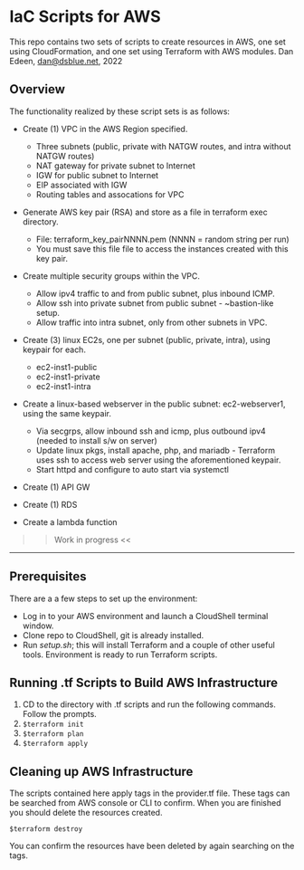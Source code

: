 # IaC Scripts for AWS
This repo contains two sets of scripts to create resources in AWS, one set using CloudFormation, and one set using Terraform with AWS modules. 
Dan Edeen, dan@dsblue.net, 2022 

## Overview
The functionality realized by these script sets is as follows: 
*  Create (1) VPC in the AWS Region specified. 
    * Three subnets (public, private with NATGW routes, and intra without NATGW routes)
    * NAT gateway for private subnet to Internet 
    * IGW for public subnet to Internet
    * EIP associated with IGW
    * Routing tables and assocations for VPC
    
*  Generate AWS key pair (RSA) and store as a file in terraform exec directory. 
    * File: terraform_key_pairNNNN.pem (NNNN = random string per run)
    * You must save this file file to access the instances created with this key pair.  
    
*  Create multiple security groups within the VPC.
    * Allow ipv4 traffic to and from public subnet, plus inbound ICMP. 
    * Allow ssh into private subnet from public subnet - ~bastion-like setup. 
    * Allow traffic into intra subnet, only from other subnets in VPC.
    
*  Create (3) linux EC2s, one per subnet (public, private, intra), using keypair for each. 
    * ec2-inst1-public
    * ec2-inst1-private
    * ec2-inst1-intra

*  Create a linux-based webserver in the public subnet: ec2-webserver1, using the same keypair.
    * Via secgrps, allow inbound ssh and icmp, plus outbound ipv4 (needed to install s/w on server)
    * Update linux pkgs, install apache, php,  and mariadb - Terraform uses ssh to access 
      web server using the aforementioned keypair. 
    * Start httpd and configure to auto start via systemctl
    
*  Create (1) API GW
*  Create (1) RDS 
*  Create a lambda function
>> Work in progress <<
----------------------------------


## Prerequisites
There are a a few steps to set up the environment: 
* Log in to your AWS environment and launch a CloudShell terminal window. 
* Clone repo to CloudShell, git is already installed. 
* Run *setup.sh*; this will install Terraform and a couple of other useful tools. 
Environment is ready to run Terraform scripts. 

## Running .tf Scripts to Build AWS Infrastructure
1. CD to the directory with .tf scripts and run the following commands. Follow the prompts. 
2. `$terraform init`
3. `$terraform plan`
4. `$terraform apply`


## Cleaning up AWS Infrastructure

The scripts contained here apply tags in the provider.tf file. These tags can be searched from 
AWS console or CLI to confirm. When you are finished you should delete the resources created. 

`$terraform destroy`

You can confirm the resources have been deleted by again searching on the tags. 

